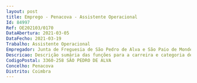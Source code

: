 ```yaml
--- 
layout: post
title: Emprego - Penacova - Assistente Operacional
Id: 84997
Ref: OE202103/0170
DataAbertura: 2021-03-05
DataFecho: 2021-03-19
Trabalho: Assistente Operacional
Empregador: Junta de Freguesia de São Pedro de Alva e São Paio de Mondego
Descricao: Descrição sumária das funções para a carreira e categoria de assistente operacional  (serviço de Cemitérios) limpeza e conservação, abertura de sepulturas, depósito e levantamento dos restos mortais  (serviços de salubridade e saúde pública) limpeza e conservação das ruas, limpeza e conservação de sarjetas, extirpação de ervas, manutenção e conservação dos espaços verdes, jardins e edifícios. Tarefas de ordem operacional tais como coveiro, cantoneiro, motorista e auxiliar de serviços gerais, execução de tarefas de apoio elementares, indispensáveis ao funcionamento dos serviços, as quais exigem normalmente algum esforço físico, responsabilidade pela guarda, uso e manutenção corretos por si ou por terceiro de equipamentos a utilizar, podendo ter que efetuar exercícios de manutenção e reparação dos mesmos.
CodigoPostal: 3360-258 SÃO PEDRO DE ALVA
Concelho: Penacova
Distrito: Coimbra
--- 
```

